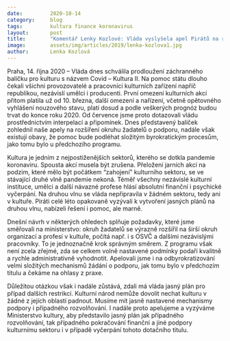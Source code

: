 ```yaml
---
date:         2020-10-14
category:     blog
tags:         kultura finance koronavirus
layout:       post
title:        "Komentář Lenky Kozlové: Vláda vyslyšela apel Pirátů na rozšíření okruhu příjemců pomoci, chceme znát dlouhodobé podmínky podpory v kultuře"
image:        assets/img/articles/2019/lenka-kozlova1.jpg
author:       Lenka Kozlová
---
```



 

Praha, 14. října 2020 – Vláda dnes schválila prodloužení záchranného balíčku pro kulturu s názvem Covid – Kultura II. Na pomoc státu dlouho čekali všichni provozovatelé a pracovníci kulturních zařízení napříč republikou, nezávislí umělci i producenti. První omezení kulturních akcí přitom platila už od 10. března, další omezení a nařízení, včetně opětovného vyhlášení nouzového stavu, platí dosud a podle veškerých prognóz budou trvat do konce roku 2020. Od července jsme proto dotazovali vládu prostřednictvím interpelací a připomínek. Dnes představený balíček zohlednil naše apely na rozšíření okruhu žadatelů o podporu, nadále však existují obavy, že pomoc bude podléhat složitým byrokratickým procesům, jako tomu bylo u předchozího programu.

 

Kultura je jedním z nejpostiženějších sektorů, kterého se dotkla pandemie koronaviru. Spousta akcí musela být zrušena. Přeložení jarních akcí na podzim, které mělo být počátkem “zahojení” kulturního sektoru, se ve stávající druhé vlně pandemie nekoná. Téměř všechny nezávislé kulturní instituce, umělci a další návazné profese hlásí absolutní finanční i psychické vyčerpání. Na druhou vlnu se vláda nepřipravila v žádném sektoru, tedy ani v kultuře. Piráti celé léto opakovaně vyzývali k vytvoření jasných plánů na druhou vlnu, nabízeli řešení i pomoc, ale marně. 

 

Dnešní návrh v některých ohledech splňuje požadavky, které jsme směřovali na ministerstvo: okruh žadatelů se výrazně rozšířil na širší okruh organizací a profesí v kultuře, počítá např. i s OSVČ a dalšími nezávislými pracovníky. To je jednoznačně krok správným směrem. Z programu však není zcela zřejmé, zda se celkem volně nastavené podmínky podaří kvalitně a rychle administrativně vyhodnotit.  Apelovali jsme i na odbyrokratizování velmi složitých mechanismů žádání o podporu, jak tomu bylo v předchozím titulu a čekáme na ohlasy z praxe.

 

Důležitou otázkou však i nadále zůstává, zdali má vláda jasný plán pro případ dalších restrikcí. Kulturní národ nemůže dovolit nechat kulturu v žádné z jejích oblastí padnout. Musíme mít jasně nastavené mechanismy podpory i případného rozvolňování. I nadále proto apelujeme a vyzýváme Ministerstvo kultury, aby představilo jasný plán jak případného rozvolňování, tak případného pokračování finanční a jiné podpory kulturnímu sektoru i v případě vyčerpání tohoto dotačního titulu. 
